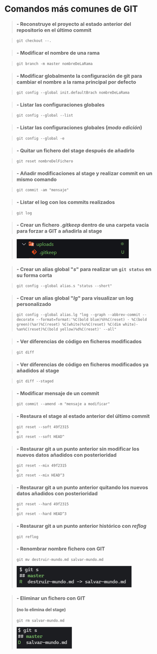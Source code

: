 # Comandos más comunes de GIT

> ### - Reconstruye el proyecto al estado anterior del repositorio en el último commit

>```
> git checkout --.
>```

> ### - Modificar el nombre de una **rama**

>```
> git branch -m master nombreDeLaRama
>```

> ### - Modificar globalmente la configuración de git para cambiar el nombre a la **rama** principal por defecto

>```
> git config --global init.defaultBrach nombreDeLaRama
>```

> ### - Listar las configuraciones globales

>```
> git config --global --list
>```

> ### - Listar las configuraciones globales (_modo edición_)

>```
> git config --global -e
>```

> ### - Quitar un fichero del stage después de añadirlo

>```
> git reset nombreDelFichero
>```

> ### - Añadir modificaciones al stage y realizar commit en un mismo comando

>```
> git commit -am "mensaje"
>```

> ### - Listar el log con los commits realizados

>```
> git log
>```

> ### - Crear un fichero **_.gitkeep_** dentro de una carpeta vacía para forzar a GIT a añadirla al stage

> ![gitkeep](img/gitkeep.png)

> ### - Crear un **alias** global "**_s_**" para realizar un `git status` en su forma corta

>```
> git config --global alias.s "status --short"
>```

> ### - Crear un **alias** global "**_lg_**" para visualizar un log personalizado

>```
> git config --global alias.lg "log --graph --abbrev-commit --decorate --format=format:'%C(bold blue)%h%C(reset) - %C(bold green)(%ar)%C(reset) %C(white)%s%C(reset) %C(dim white)- %an%C(reset)%C(bold yellow)%d%C(reset)' --all"
>```

> ### - Ver diferencias de código en ficheros modificados

>```
> git diff
>```

> ### - Ver diferencias de código en ficheros modificados ya añadidos al **stage**

>```
> git diff --staged
>```

> ### - Modificar mensaje de un commit
>```
> git commit --amend -m "mensaje a modificar"
>```

> ### - Restaura el stage al estado anterior del último commit
> ```
> git reset --soft 49f2315
> o
> git reset --soft HEAD^
> ```

> ### - Restaurar git a un punto anterior sin modificar los nuevos datos añadidos con posterioridad
> ```
> git reset --mix 49f2315
> o
> git reset --mix HEAD^3
> ```

> ### - Restaurar git a un punto anterior quitando los nuevos datos añadidos con posterioridad
> ```
> git reset --hard 49f2315
> o
> git reset --hard HEAD^3
> ```

> ### - Restaurar git a un punto anterior histórico con **_reflog_**
> ```
> git reflog
> ```
> ### - Renombrar nombre fichero con **GIT**
> ```
> git mv destruir-mundo.md salvar-mundo.md
> ```
> ![salvar-mundo](img/salvar-mundo.png)

> ### - Eliminar un fichero con **GIT**
> #### (no lo elimina del stage)
> ```
> git rm salvar-mundo.md
> ```
> ![salvar-mundoGITrm](img/salvar-mundoGITrm.png)